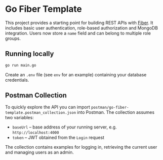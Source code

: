 # Go Fiber Template

This project provides a starting point for building REST APIs with
[Fiber](https://github.com/gofiber/fiber). It includes basic user
authentication, role-based authorization and MongoDB integration.
Users now store a `name` field and can belong to multiple role groups.

## Running locally

```bash
go run main.go
```

Create an `.env` file (see `env` for an example) containing your database
credentials.

## Postman Collection

To quickly explore the API you can import
`postman/go-fiber-template.postman_collection.json` into Postman. The collection
assumes two variables:

- `baseUrl` – base address of your running server, e.g. `http://localhost:4000`
- `token` – JWT obtained from the `Login` request

The collection contains examples for logging in, retrieving the current user
and managing users as an admin.
